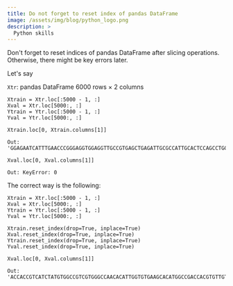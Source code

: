 ```yaml
---
title: Do not forget to reset index of pandas DataFrame
image: /assets/img/blog/python_logo.png
description: >
  Python skills 
---
```


Don't forget to reset indices of pandas DataFrame after slicing operations. Otherwise, there might be key errors later.

Let's say 

`Xtr`: pandas DataFrame 6000 rows × 2 columns

```
Xtrain = Xtr.loc[:5000 - 1, :]
Xval = Xtr.loc[5000:, :]
Ytrain = Ytr.loc[:5000 - 1, :]
Yval = Ytr.loc[5000:, :]
```

```
Xtrain.loc[0, Xtrain.columns[1]]

Out: 'GGAGAATCATTTGAACCCGGGAGGTGGAGGTTGCCGTGAGCTGAGATTGCGCCATTGCACTCCAGCCTGGGCAACAAGAGCAAAACTCTGTCTCACAAAAC'
```

```
Xval.loc[0, Xval.columns[1]]

Out: KeyError: 0
```

The correct way is the following:
```
Xtrain = Xtr.loc[:5000 - 1, :]
Xval = Xtr.loc[5000:, :]
Ytrain = Ytr.loc[:5000 - 1, :]
Yval = Ytr.loc[5000:, :]

Xtrain.reset_index(drop=True, inplace=True)
Xval.reset_index(drop=True, inplace=True)
Ytrain.reset_index(drop=True, inplace=True)
Yval.reset_index(drop=True, inplace=True)

Xval.loc[0, Xval.columns[1]]

Out: 'ACCACCGTCATCTATGTGGCCGTCGTGGGCCAACACATTGGTGTGAAGCACATGGCCGACCACGTGTTGTATCTGAATCTAGGTCGACCCACTGTGCGATT'
```
